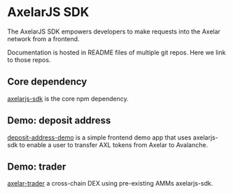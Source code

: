 # AxelarJS SDK

The AxelarJS SDK empowers developers to make requests into the Axelar network from a frontend.

Documentation is hosted in README files of multiple git repos. Here we link to those repos.

## Core dependency

[axelarjs-sdk](https://github.com/axelarnetwork/axelarjs-sdk) is the core npm dependency.

## Demo: deposit address

[deposit-address-demo](https://github.com/axelarnetwork/deposit-address-demo) is a simple frontend demo app that uses axelarjs-sdk to enable a user to transfer AXL tokens from Axelar to Avalanche.

## Demo: trader

[axelar-trader](https://github.com/axelarnetwork/axelar-trader) a cross-chain DEX using pre-existing AMMs axelarjs-sdk.
